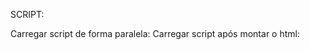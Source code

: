 

SCRIPT:

Carregar script de forma paralela: <script async scr=""></script>
Carregar script após montar o html: <script defer scr=""></script>
